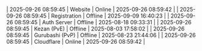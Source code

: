 | 2025-09-26 08:59:45 | Website | Online | 2025-09-26 08:59:42 |
| 2025-09-26 08:59:45 | Registration | Offline | 2025-09-09 16:40:23 |
| 2025-09-26 08:59:45 | Auth Server | Offline | 2025-08-18 09:33:31 |
| 2025-09-26 08:59:45 | Kezan (PvE) | Offline | 2025-08-03 17:58:02 |
| 2025-09-26 08:59:45 | Gurubashi (PvP) | Offline | 2025-08-23 21:44:06 |
| 2025-09-26 08:59:45 | Cloudflare | Online | 2025-09-26 08:59:42 |
